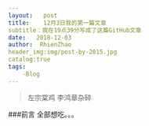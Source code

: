 ```yaml
---
layout:   post
title:    12月3日我的第一篇文章
subtitle：我在19点39分写成了这篇GitHub文章
date:   2018-12-03
author:  RhienZhao
header_img:img/post-by-2015.jpg
catalog:true
tags:
    -Blog
---
```


>左宗棠鸡   李鸿章杂碎

###前言
全部想吃。。。
